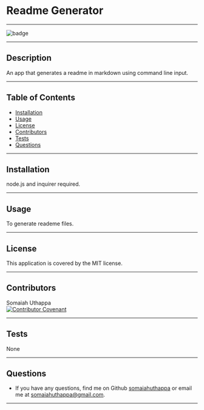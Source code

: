 
  # Readme Generator <br/>

  -------------------

  ![badge](https://img.shields.io/badge/license-MIT-success)

  -------------------

  ## Description
  An app that generates a readme in markdown using command line input.

  -------------------

  ## Table of Contents
  - [Installation](#installation)
  - [Usage](#usage)
  - [License](#license)
  - [Contributors](#contributors)
  - [Tests](#tests)
  - [Questions](#questions)

  -------------------

  ## Installation
  node.js and inquirer required.

  -------------------

  ## Usage
  To generate reademe files.

  -------------------

  ## License
  This application is covered by the MIT license.

  -------------------

  ## Contributors
  Somaiah Uthappa <br/>
  [![Contributor Covenant](https://img.shields.io/badge/Contributor%20Covenant-2.1-4baaaa.svg)](code_of_conduct.md)

  -------------------

  ## Tests
  None

  -------------------

  ## Questions
  - If you have any questions, find me on Github [somaiahuthappa](https://github.com/somaiahuthappa) or email me at somaiahuthappa@gmail.com.

  -------------------

